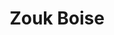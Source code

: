 ---
title: Zouk Boise
links:
    - name: facebook
      url: https://www.facebook.com/ZoukBoise/
    - name: instagram
      url: https://www.instagram.com/zoukboise/
website: https://www.eventcreate.com/e/zoukboise/
email: zoukboise@gmail.com
styles: 
    - Zouk
---